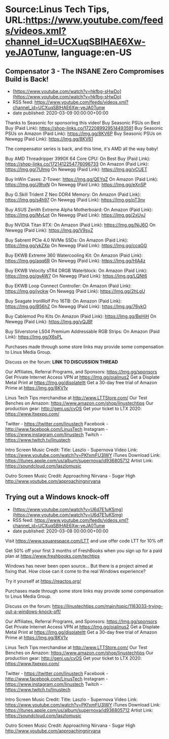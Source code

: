 # Source:Linus Tech Tips, URL:https://www.youtube.com/feeds/videos.xml?channel_id=UCXuqSBlHAE6Xw-yeJA0Tunw, language:en-US

## Compensator 3 - The INSANE Zero Compromises Build is Back!
 - [https://www.youtube.com/watch?v=hkfbg-sHwDo](https://www.youtube.com/watch?v=hkfbg-sHwDo)
 - RSS feed: https://www.youtube.com/feeds/videos.xml?channel_id=UCXuqSBlHAE6Xw-yeJA0Tunw
 - date published: 2020-03-09 00:00:00+00:00

Thanks to Seasonic for sponsoring this video! 
Buy Seasonic PSUs on Best Buy (Paid Link): https://shop-links.co/1722089929514493591
Buy Seasonic PSUs on Amazon (Paid Link): https://lmg.gg/8KV6P
Buy Seasonic PSUs on Newegg (Paid Link): https://lmg.gg/8KV61

The compensator series is back, and this time, it's AMD all the way baby!

Buy AMD Threadripper 3990X 64 Core CPU:
On Best Buy (Paid Link): https://shop-links.co/1721412254776096733 
On Amazon (Paid Link): https://lmg.gg/7Ulmg
On Newegg (Paid Link): https://lmg.gg/vCUET

Buy InWin Cases:
Z-Tower: https://lmg.gg/QEYqZ
On Amazon (Paid Link): https://lmg.gg/J9hxN
On Newegg (Paid Link): https://lmg.gg/eXnSP

Buy G.Skill Trident Z Neo DDR4 Memory:
On Amazon (Paid Link): https://lmg.gg/s4h97
On Newegg (Paid Link): https://lmg.gg/pT3nv

Buy ASUS Zenith Extreme Alpha Motherboard:
On Amazon (Paid Link): https://lmg.gg/MvLpt
On Newegg (Paid Link): https://lmg.gg/2xUyJ

Buy NVIDIA Titan RTX: 
On Amazon (Paid Link): https://lmg.gg/NjJ6O
On Newegg (Paid Link): https://lmg.gg/V9syZ

Buy Sabrent PCIe 4.0 NVMe SSDs:
On Amazon (Paid Link): https://lmg.gg/ykZXp
On Newegg (Paid Link): https://lmg.gg/ccqGG

Buy EKWB Extreme 360 Watercooling Kit:
On Amazon (Paid Link): https://lmg.gg/aqq6R
On Newegg (Paid Link): https://lmg.gg/HlA4z

Buy EKWB Velocity sTR4 DRGB Waterblock:
On Amazon (Paid Link): https://lmg.gg/gyAW7
On Newegg (Paid Link): https://lmg.gg/LQNt6

Buy EKWB Loop Connect Controller:
On Amazon (Paid Link): https://lmg.gg/jyckw
On Newegg (Paid Link): https://lmg.gg/2hLgU

Buy Seagate IronWolf Pro 16TB:
On Amazon (Paid Link): https://lmg.gg/B56hZ
On Newegg (Paid Link): https://lmg.gg/76ykO

Buy Cablemod Pro Kits
On Amazon (Paid Link): https://lmg.gg/BeHjH
On Newegg (Paid Link): https://lmg.gg/yQJBf

Buy Silverstone LS04 Premium Addressable RGB Strips:
On Amazon (Paid Link): https://lmg.gg/X6sPL

Purchases made through some store links may provide some compensation to Linus Media Group.

Discuss on the forum: **LINK TO DISCUSSION THREAD**

Our Affiliates, Referral Programs, and Sponsors: https://lmg.gg/sponsors
Get Private Internet Access VPN at https://lmg.gg/pialinus2
Get a Displate Metal Print at https://lmg.gg/displateltt
Get a 30-day free trial of Amazon Prime at https://lmg.gg/8KV1v

Linus Tech Tips merchandise at http://www.LTTStore.com/ 
Our Test Benches on Amazon: https://www.amazon.com/shop/linustechtips 
Our production gear: http://geni.us/cvOS
Get your ticket to LTX 2020: https://www.ltxexpo.com/

Twitter - https://twitter.com/linustech
Facebook - http://www.facebook.com/LinusTech
Instagram - https://www.instagram.com/linustech
Twitch - https://www.twitch.tv/linustech 

Intro Screen Music Credit:
Title: Laszlo - Supernova
Video Link: https://www.youtube.com/watch?v=PKfxmFU3lWY
iTunes Download Link: https://itunes.apple.com/us/album/supernova/id936805712
Artist Link: https://soundcloud.com/laszlomusic

Outro Screen Music Credit: Approaching Nirvana - Sugar High http://www.youtube.com/approachingnirvana

## Trying out a Windows knock-off
 - [https://www.youtube.com/watch?v=U6d7E1uKSmg](https://www.youtube.com/watch?v=U6d7E1uKSmg)
 - RSS feed: https://www.youtube.com/feeds/videos.xml?channel_id=UCXuqSBlHAE6Xw-yeJA0Tunw
 - date published: 2020-03-08 00:00:00+00:00

Visit https://www.squarespace.com/LTT and use offer code LTT for 10% off

Get 50% off your first 3 months of FreshBooks when you sign up for a paid plan at https://www.freshbooks.com/techtips

Windows has never been open source… But there is a project aimed at fixing that. How close can it come to the real Windows experience?

Try it yourself at https://reactos.org/

Purchases made through some store links may provide some compensation to Linus Media Group.

Discuss on the forum: https://linustechtips.com/main/topic/1163033-trying-out-a-windows-knock-off/

Our Affiliates, Referral Programs, and Sponsors: https://lmg.gg/sponsors
Get Private Internet Access VPN at https://lmg.gg/pialinus2
Get a Displate Metal Print at https://lmg.gg/displateltt
Get a 30-day free trial of Amazon Prime at https://lmg.gg/8KV1v

Linus Tech Tips merchandise at http://www.LTTStore.com/ 
Our Test Benches on Amazon: https://www.amazon.com/shop/linustechtips 
Our production gear: http://geni.us/cvOS
Get your ticket to LTX 2020: https://www.ltxexpo.com/

Twitter - https://twitter.com/linustech
Facebook - http://www.facebook.com/LinusTech
Instagram - https://www.instagram.com/linustech
Twitch - https://www.twitch.tv/linustech 

Intro Screen Music Credit:
Title: Laszlo - Supernova
Video Link: https://www.youtube.com/watch?v=PKfxmFU3lWY
iTunes Download Link: https://itunes.apple.com/us/album/supernova/id936805712
Artist Link: https://soundcloud.com/laszlomusic

Outro Screen Music Credit: Approaching Nirvana - Sugar High http://www.youtube.com/approachingnirvana


